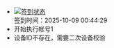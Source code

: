- [![签到状态](https://github.com/p7wm/Cloud189-Actions/actions/workflows/main.yml/badge.svg?branch=main)](https://github.com/p7wm/Cloud189-Actions/actions/workflows/main.yml) <br> 签到时间：2025-10-09 00:44:29
- 开始执行帐号1
- 设备ID不存在，需要二次设备校验
